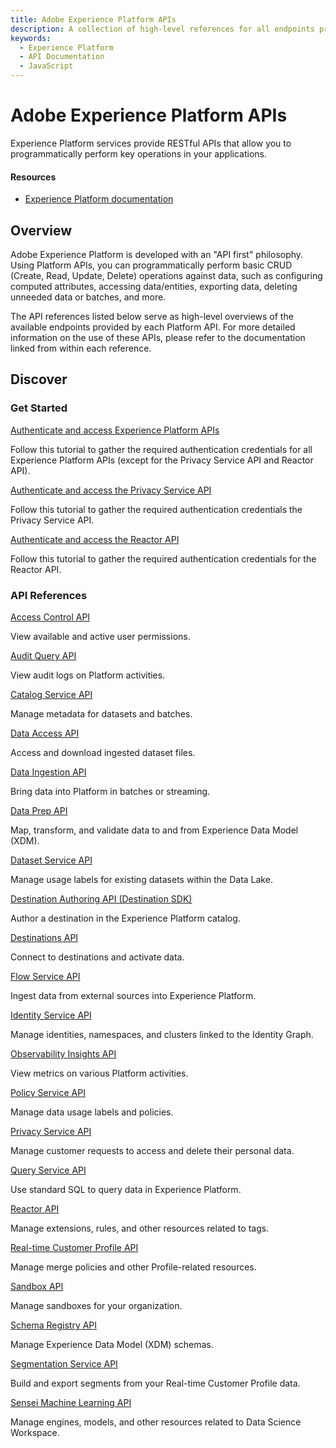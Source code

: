 ```yaml
---
title: Adobe Experience Platform APIs
description: A collection of high-level references for all endpoints provided by Adobe Experience Platform APIs.
keywords: 
  - Experience Platform
  - API Documentation
  - JavaScript
---
```


<Hero slots="heading, text"/> 

# Adobe Experience Platform APIs

Experience Platform services provide RESTful APIs that allow you to programmatically perform key operations in your applications.

<Resources slots="heading, links"/>

#### Resources

* [Experience Platform documentation](https://experienceleague.adobe.com/docs/experience-platform.html)

## Overview

Adobe Experience Platform is developed with an "API first" philosophy. Using Platform APIs, you can programmatically perform basic CRUD (Create, Read, Update, Delete) operations against data, such as configuring computed attributes, accessing data/entities, exporting data, deleting unneeded data or batches, and more. 

The API references listed below serve as high-level overviews of the available endpoints provided by each Platform API. For more detailed information on the use of these APIs, please refer to the documentation linked from within each reference.

## Discover 

<DiscoverBlock slots="heading, link, text"/>

### Get Started

[Authenticate and access Experience Platform APIs](https://experienceleague.adobe.com/docs/experience-platform/landing/platform-apis/api-authentication.html)
    
Follow this tutorial to gather the required authentication credentials for all Experience Platform APIs (except for the Privacy Service API and Reactor API).

<DiscoverBlock slots="link, text"/>

[Authenticate and access the Privacy Service API](https://experienceleague.adobe.com/docs/experience-platform/privacy/api/getting-started.html)
    
Follow this tutorial to gather the required authentication credentials the Privacy Service API.

<DiscoverBlock slots="link, text"/>

[Authenticate and access the Reactor API](https://experienceleague.adobe.com/docs/experience-platform/tags/api/getting-started.html)
    
Follow this tutorial to gather the required authentication credentials for the Reactor API.

<DiscoverBlock slots="heading, link, text"/>

### API References

[Access Control API](references/access-control.md) 

View available and active user permissions.

<DiscoverBlock slots="link, text"/>

[Audit Query API](references/audit-query.md) 

View audit logs on Platform activities.

<DiscoverBlock slots="link, text"/>

[Catalog Service API](references/catalog.md) 

Manage metadata for datasets and batches.

<DiscoverBlock slots="link, text"/>

[Data Access API](references/data-access.md) 

Access and download ingested dataset files.

<DiscoverBlock slots="link, text"/>

[Data Ingestion API](references/data-ingestion.md) 

Bring data into Platform in batches or streaming.

<DiscoverBlock slots="link, text"/>

[Data Prep API](references/data-prep.md) 

Map, transform, and validate data to and from Experience Data Model (XDM).

<DiscoverBlock slots="link, text"/>

[Dataset Service API](references/dataset-service.md) 

Manage usage labels for existing datasets within the Data Lake.

<DiscoverBlock slots="link, text"/>

[Destination Authoring API (Destination SDK)](references/destination-authoring.md) 

Author a destination in the Experience Platform catalog.

[Destinations API](references/destinations.md) 

Connect to destinations and activate data.

<DiscoverBlock slots="link, text"/>

[Flow Service API](references/flow-service.md) 

Ingest data from external sources into Experience Platform.

<DiscoverBlock slots="link, text"/>

[Identity Service API](references/identity-service.md) 

Manage identities, namespaces, and clusters linked to the Identity Graph.

<DiscoverBlock slots="link, text"/>

[Observability Insights API](references/observability-insights.md) 

View metrics on various Platform activities.

<DiscoverBlock slots="link, text"/>

[Policy Service API](references/policy-service.md) 

Manage data usage labels and policies.

<DiscoverBlock slots="link, text"/>

[Privacy Service API](references/privacy-service.md) 

Manage customer requests to access and delete their personal data.

<DiscoverBlock slots="link, text"/>

[Query Service API](references/query-service.md) 

Use standard SQL to query data in Experience Platform.

<DiscoverBlock slots="link, text"/>

[Reactor API](references/reactor.md) 

Manage extensions, rules, and other resources related to tags.

<DiscoverBlock slots="link, text"/>

[Real-time Customer Profile API](references/profile.md) 

Manage merge policies and other Profile-related resources.

<DiscoverBlock slots="link, text"/>

[Sandbox API](references/sandbox.md) 

Manage sandboxes for your organization.

<DiscoverBlock slots="link, text"/>

[Schema Registry API](references/schema-registry.md) 

Manage Experience Data Model (XDM) schemas.

<DiscoverBlock slots="link, text"/>

[Segmentation Service API](references/segmentation.md) 

Build and export segments from your Real-time Customer Profile data.

<DiscoverBlock slots="link, text"/>

[Sensei Machine Learning API](references/sensei-machine-learning.md) 

Manage engines, models, and other resources related to Data Science Workspace.
